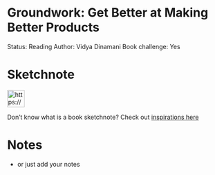 # Groundwork: Get Better at Making Better Products

Status: Reading
Author: Vidya Dinamani
Book challenge: Yes

# Sketchnote

[](https://www.notion.so)

<aside>
<img src="https://www.notion.so/icons/help-alternate_lightgray.svg" alt="https://www.notion.so/icons/help-alternate_lightgray.svg" width="40px" />

Don’t know what is a book sketchnote? Check out [inspirations here](https://www.instagram.com/visualsynopsis/)

</aside>

# Notes

- or just add your notes